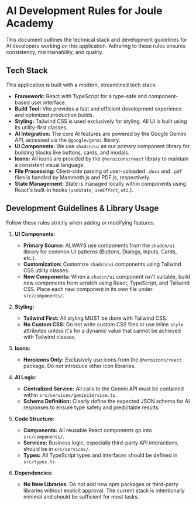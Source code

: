 # AI Development Rules for Joule Academy

This document outlines the technical stack and development guidelines for AI developers working on this application. Adhering to these rules ensures consistency, maintainability, and quality.

## Tech Stack

This application is built with a modern, streamlined tech stack:

*   **Framework:** React with TypeScript for a type-safe and component-based user interface.
*   **Build Tool:** Vite provides a fast and efficient development experience and optimized production builds.
*   **Styling:** Tailwind CSS is used exclusively for styling. All UI is built using its utility-first classes.
*   **AI Integration:** The core AI features are powered by the Google Gemini API, accessed via the `@google/genai` library.
*   **UI Components:** We use `shadcn/ui` as our primary component library for building blocks like buttons, cards, and modals.
*   **Icons:** All icons are provided by the `@heroicons/react` library to maintain a consistent visual language.
*   **File Processing:** Client-side parsing of user-uploaded `.docx` and `.pdf` files is handled by Mammoth.js and PDF.js, respectively.
*   **State Management:** State is managed locally within components using React's built-in hooks (`useState`, `useEffect`, etc.).

## Development Guidelines & Library Usage

Follow these rules strictly when adding or modifying features.

1.  **UI Components:**
    *   **Primary Source:** ALWAYS use components from the `shadcn/ui` library for common UI patterns (Buttons, Dialogs, Inputs, Cards, etc.).
    *   **Customization:** Customize `shadcn/ui` components using Tailwind CSS utility classes.
    *   **New Components:** When a `shadcn/ui` component isn't suitable, build new components from scratch using React, TypeScript, and Tailwind CSS. Place each new component in its own file under `src/components/`.

2.  **Styling:**
    *   **Tailwind First:** All styling MUST be done with Tailwind CSS.
    *   **No Custom CSS:** Do not write custom CSS files or use inline `style` attributes unless it's for a dynamic value that cannot be achieved with Tailwind classes.

3.  **Icons:**
    *   **Heroicons Only:** Exclusively use icons from the `@heroicons/react` package. Do not introduce other icon libraries.

4.  **AI Logic:**
    *   **Centralized Service:** All calls to the Gemini API must be contained within `src/services/geminiService.ts`.
    *   **Schema Definition:** Clearly define the expected JSON schema for AI responses to ensure type safety and predictable results.

5.  **Code Structure:**
    *   **Components:** All reusable React components go into `src/components/`.
    *   **Services:** Business logic, especially third-party API interactions, should be in `src/services/`.
    *   **Types:** All TypeScript types and interfaces should be defined in `src/types.ts`.

6.  **Dependencies:**
    *   **No New Libraries:** Do not add new npm packages or third-party libraries without explicit approval. The current stack is intentionally minimal and should be sufficient for most tasks.